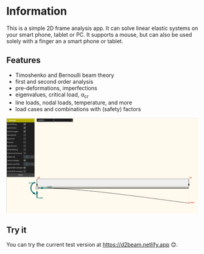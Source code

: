 
# Information

This is a simple 2D frame analysis app. It can solve linear elastic systems on your smart phone, tablet or PC. It supports a mouse, but can also be used solely with a finger an a smart phone or tablet.

## Features

- Timoshenko and Bernoulli beam theory
- first and second order analysis
- pre-deformations, imperfections
- eigenvalues, critical load, &alpha;<sub>cr</sub>
- line loads, nodal loads, temperature, and more
- load cases and combinations with (safety) factors

![Screenshot](/public/assets/screenshots/screen.png)

## Try it

You can try the current test version at https://d2beam.netlify.app 😊.